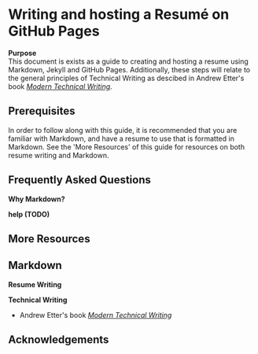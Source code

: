 # Writing and hosting a Resumé on GitHub Pages

**Purpose**  
This document is exists as a guide to creating and hosting a resume using Markdown, Jekyll and GitHub Pages. Additionally, these steps will relate to the general principles of Technical Writing as descibed in Andrew Etter's book _[Modern Technical Writing](https://www.amazon.ca/Modern-Technical-Writing-Introduction-Documentation-ebook/dp/B01A2QL9SS)_.

## Prerequisites

In order to follow along with this guide, it is recommended that you are familiar with Markdown, and have a resume to use that is formatted in Markdown. See the 'More Resources' of this guide for resources on both resume writing and Markdown.

## Frequently Asked Questions

**Why Markdown?**

**help (TODO)**

## More Resources

**Markdown**
  - 

**Resume Writing**

**Technical Writing**

  - Andrew Etter's book _[Modern Technical Writing](https://www.amazon.ca/Modern-Technical-Writing-Introduction-Documentation-ebook/dp/B01A2QL9SS)_

## Acknowledgements

